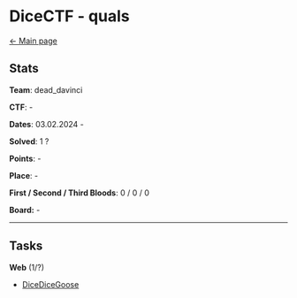 # DiceCTF - quals

[<- Main page](../../)
## Stats

**Team**:  dead_davinci

**CTF**: -

**Dates**: 03.02.2024 - 

**Solved**: 1 ?

**Points**: -

**Place**: - 

**First / Second / Third Bloods**: 0 / 0 / 0

**Board:** - 

---
## Tasks

**Web** (1/?)
- [DiceDiceGoose](web/dicedicegoose/)


